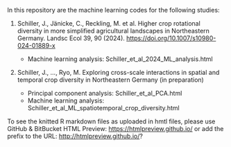 In this repository are the machine learning codes for the following studies:

1. Schiller, J., Jänicke, C., Reckling, M. et al. Higher crop rotational diversity in more simplified agricultural landscapes in Northeastern Germany. Landsc Ecol 39, 90 (2024). https://doi.org/10.1007/s10980-024-01889-x
   - Machine learning analysis: Schiller_et_al_2024_ML_analysis.html

2. Schiller, J., ..., Ryo, M. Exploring cross-scale interactions in spatial and temporal crop diversity in Northeastern Germany (in preparation)
   - Principal component analysis: Schiller_et_al_PCA.html
   - Machine learning analysis: Schiller_et_al_ML_spatiotemporal_crop_diversity.html
  
To see the knitted R markdown files as uploaded in hmtl files, please use GitHub & BitBucket HTML Preview:
https://htmlpreview.github.io/ 
or add the prefix to the URL: http://htmlpreview.github.io/?
